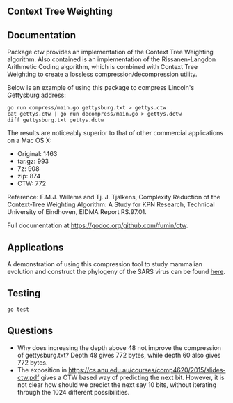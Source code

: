Context Tree Weighting
-----

## Documentation
Package ctw provides an implementation of the Context Tree Weighting algorithm. Also contained is an implementation of the Rissanen-Langdon Arithmetic Coding algorithm, which is combined with Context Tree Weighting to create a lossless compression/decompression utility.

Below is an example of using this package to compress Lincoln's Gettysburg address:

```
go run compress/main.go gettysburg.txt > gettys.ctw
cat gettys.ctw | go run decompress/main.go > gettys.dctw
diff gettysburg.txt gettys.dctw
```

The results are noticeably superior to that of other commercial applications on a Mac OS X:
  * Original: 1463
  * tar.gz: 993
  * 7z: 908
  * zip: 874
  * CTW: 772

Reference: F.M.J. Willems and Tj. J. Tjalkens, Complexity Reduction of the Context-Tree Weighting Algorithm: A Study for KPN Research, Technical University of Eindhoven, EIDMA Report RS.97.01.

Full documentation at https://godoc.org/github.com/fumin/ctw.

## Applications
A demonstration of using this compression tool to study mammalian evolution and construct the phylogeny of the SARS virus can be found [here](https://docs.google.com/presentation/d/1LUbo-6mLpYTwcELOLlRR4ohku9j2kCiQj_2sYPh0uWA/edit?usp=sharing).

## Testing
`go test`

## Questions
* Why does increasing the depth above 48 not improve the compression of gettysburg.txt? Depth 48 gives 772 bytes, while depth 60 also gives 772 bytes.
* The exposition in https://cs.anu.edu.au/courses/comp4620/2015/slides-ctw.pdf gives a CTW based way of predicting the next bit. However, it is not clear how should we predict the next say 10 bits, without iterating through the 1024 different possibilities.

